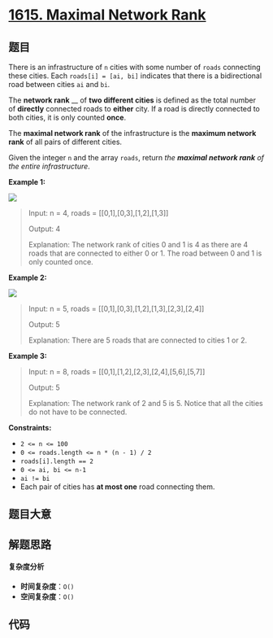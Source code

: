 # [1615. Maximal Network Rank](https://leetcode.com/problems/maximal-network-rank/)

## 题目

There is an infrastructure of `n` cities with some number of `roads`
connecting these cities. Each `roads[i] = [ai, bi]` indicates that there is a
bidirectional road between cities `ai` and `bi`.

The **network rank** \_\_ of **two different cities** is defined as the total
number of **directly** connected roads to **either** city. If a road is
directly connected to both cities, it is only counted **once**.

The **maximal network rank** of the infrastructure is the **maximum network
rank** of all pairs of different cities.

Given the integer `n` and the array `roads`, return _the **maximal network
rank** of the entire infrastructure_.

**Example 1:**

**![](https://assets.leetcode.com/uploads/2020/09/21/ex1.png)**

> Input: n = 4, roads = [[0,1],[0,3],[1,2],[1,3]]
>
> Output: 4
>
> Explanation: The network rank of cities 0 and 1 is 4 as there are 4 roads that are connected to either 0 or 1. The road between 0 and 1 is only counted once.

**Example 2:**

**![](https://assets.leetcode.com/uploads/2020/09/21/ex2.png)**

> Input: n = 5, roads = [[0,1],[0,3],[1,2],[1,3],[2,3],[2,4]]
>
> Output: 5
>
> Explanation: There are 5 roads that are connected to cities 1 or 2.

**Example 3:**

> Input: n = 8, roads = [[0,1],[1,2],[2,3],[2,4],[5,6],[5,7]]
>
> Output: 5
>
> Explanation: The network rank of 2 and 5 is 5. Notice that all the cities do not have to be connected.

**Constraints:**

- `2 <= n <= 100`
- `0 <= roads.length <= n * (n - 1) / 2`
- `roads[i].length == 2`
- `0 <= ai, bi <= n-1`
- `ai != bi`
- Each pair of cities has **at most one** road connecting them.

## 题目大意

## 解题思路

#### 复杂度分析

- **时间复杂度**：`O()`
- **空间复杂度**：`O()`

## 代码

```javascript

```
